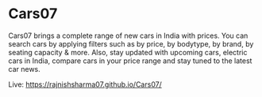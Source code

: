 # Cars07
Cars07 brings a complete range of new cars in India with prices. You can search cars by applying filters such as by price, by bodytype, by brand, by seating capacity &amp; more. Also, stay updated with upcoming cars, electric cars in India, compare cars in your price range and stay tuned to the latest car news.


Live:
https://rajnishsharma07.github.io/Cars07/
